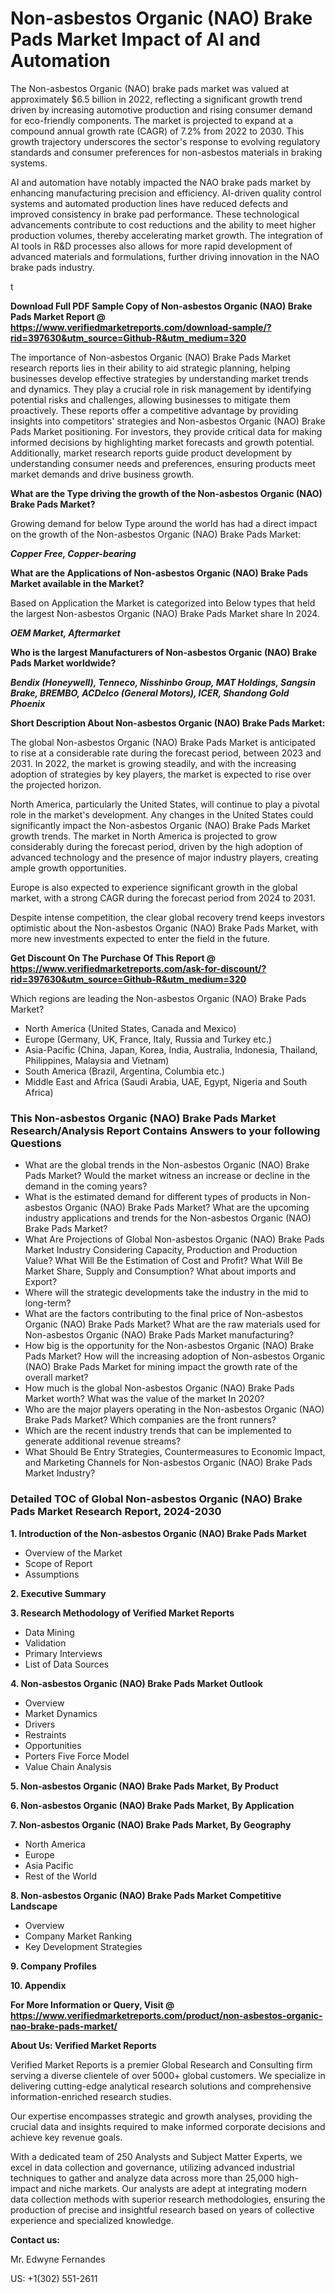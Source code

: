 <meta name="title" content="Global Non-asbestos Organic (NAO) Brake Pads Market Impact of AI and Automation"><meta name="description" content="The Non-asbestos Organic (NAO) brake pads market was valued at approximately $6.5 billion in 2022, reflecting a significant growth trend driven by increasing automotiv"><meta name="title" content="Non-asbestos Organic (NAO) Brake Pads Market Size, Share, Scope, Trends, Growth, Opportunities, Analysis, Forecast"><h1>Non-asbestos Organic (NAO) Brake Pads Market Impact of AI and Automation</h1><p>The Non-asbestos Organic (NAO) brake pads market was valued at approximately $6.5 billion in 2022, reflecting a significant growth trend driven by increasing automotive production and rising consumer demand for eco-friendly components. The market is projected to expand at a compound annual growth rate (CAGR) of 7.2% from 2022 to 2030. This growth trajectory underscores the sector's response to evolving regulatory standards and consumer preferences for non-asbestos materials in braking systems.</p><p>AI and automation have notably impacted the NAO brake pads market by enhancing manufacturing precision and efficiency. AI-driven quality control systems and automated production lines have reduced defects and improved consistency in brake pad performance. These technological advancements contribute to cost reductions and the ability to meet higher production volumes, thereby accelerating market growth. The integration of AI tools in R&D processes also allows for more rapid development of advanced materials and formulations, further driving innovation in the NAO brake pads industry.</p>t</p><p id="" class=""><strong>Download Full PDF Sample Copy of Non-asbestos Organic (NAO) Brake Pads Market Report @ <a href="https://www.verifiedmarketreports.com/download-sample/?rid=397630&utm_source=Github-R&utm_medium=320" target="_blank">https://www.verifiedmarketreports.com/download-sample/?rid=397630&utm_source=Github-R&utm_medium=320</a></strong></p><p>The importance of&nbsp;Non-asbestos Organic (NAO) Brake Pads Market research reports lies in their ability to aid strategic planning, helping businesses develop effective strategies by understanding market trends and dynamics. They play a crucial role in risk management by identifying potential risks and challenges, allowing businesses to mitigate them proactively. These reports offer a competitive advantage by providing insights into competitors' strategies and Non-asbestos Organic (NAO) Brake Pads Market positioning. For investors, they provide critical data for making informed decisions by highlighting market forecasts and growth potential. Additionally, market research reports guide product development by understanding consumer needs and preferences, ensuring products meet market demands and drive business growth.</p><p><strong>What are the&nbsp;Type driving the growth of the Non-asbestos Organic (NAO) Brake Pads Market?</strong></p><p id="" class="">Growing demand for below Type around the world has had a direct impact on the growth of the Non-asbestos Organic (NAO) Brake Pads Market:</p><em><strong>Copper Free, Copper-bearing</strong></em></p><strong>What are the&nbsp;Applications&nbsp;of Non-asbestos Organic (NAO) Brake Pads Market available in the Market?</strong></p><p id="" class="">Based on Application the Market is categorized into Below types that held the largest Non-asbestos Organic (NAO) Brake Pads Market share In 2024.</p><em><strong>OEM Market, Aftermarket</strong></em></p><strong>Who is the largest Manufacturers of Non-asbestos Organic (NAO) Brake Pads Market worldwide?</strong></p><p><em><strong>Bendix (Honeywell), Tenneco, Nisshinbo Group, MAT Holdings, Sangsin Brake, BREMBO, ACDelco (General Motors), ICER, Shandong Gold Phoenix</strong></em></p><p id="" class=""><strong>Short Description About Non-asbestos Organic (NAO) Brake Pads Market:</strong></p><p>The global Non-asbestos Organic (NAO) Brake Pads Market is anticipated to rise at a considerable rate during the forecast period, between 2023 and 2031. In 2022, the market is growing steadily, and with the increasing adoption of strategies by key players, the market is expected to rise over the projected horizon.</p><p>North America, particularly the United States, will continue to play a pivotal role in the market's development. Any changes in the United States could significantly impact the Non-asbestos Organic (NAO) Brake Pads Market growth trends. The market in North America is projected to grow considerably during the forecast period, driven by the high adoption of advanced technology and the presence of major industry players, creating ample growth opportunities.</p><p>Europe is also expected to experience significant growth in the global market, with a strong CAGR during the forecast period from 2024 to 2031.</p><p>Despite intense competition, the clear global recovery trend keeps investors optimistic about the Non-asbestos Organic (NAO) Brake Pads Market, with more new investments expected to enter the field in the future.</p><p id="" class=""><strong>Get Discount On The Purchase Of This Report @ <a href="https://www.verifiedmarketreports.com/ask-for-discount/?rid=397630&utm_source=Github-R&utm_medium=320" target="_blank">https://www.verifiedmarketreports.com/ask-for-discount/?rid=397630&utm_source=Github-R&utm_medium=320</a></strong></p>Which regions are leading the Non-asbestos Organic (NAO) Brake Pads Market?</p><ul><li>North America (United States, Canada and Mexico)</li><li>Europe (Germany, UK, France, Italy, Russia and Turkey etc.)</li><li>Asia-Pacific (China, Japan, Korea, India, Australia, Indonesia, Thailand, Philippines, Malaysia and Vietnam)</li><li>South America (Brazil, Argentina, Columbia etc.)</li><li>Middle East and Africa (Saudi Arabia, UAE, Egypt, Nigeria and South Africa)</li></ul><h3 id="" class="">This Non-asbestos Organic (NAO) Brake Pads Market Research/Analysis Report Contains Answers to your following Questions</h3><ul><li>What are the global trends in the Non-asbestos Organic (NAO) Brake Pads Market? Would the market witness an increase or decline in the demand in the coming years?</li><li>What is the estimated demand for different types of products in Non-asbestos Organic (NAO) Brake Pads Market? What are the upcoming industry applications and trends for the Non-asbestos Organic (NAO) Brake Pads Market?</li><li>What Are Projections of Global Non-asbestos Organic (NAO) Brake Pads Market Industry Considering Capacity, Production and Production Value? What Will Be the Estimation of Cost and Profit? What Will Be Market Share, Supply and Consumption? What about imports and Export?</li><li>Where will the strategic developments take the industry in the mid to long-term?</li><li>What are the factors contributing to the final price of Non-asbestos Organic (NAO) Brake Pads Market? What are the raw materials used for Non-asbestos Organic (NAO) Brake Pads Market manufacturing?</li><li>How big is the opportunity for the Non-asbestos Organic (NAO) Brake Pads Market? How will the increasing adoption of Non-asbestos Organic (NAO) Brake Pads Market for mining impact the growth rate of the overall market?</li><li>How much is the global Non-asbestos Organic (NAO) Brake Pads Market worth? What was the value of the market In 2020?</li><li>Who are the major players operating in the Non-asbestos Organic (NAO) Brake Pads Market? Which companies are the front runners?</li><li>Which are the recent industry trends that can be implemented to generate additional revenue streams?</li><li>What Should Be Entry Strategies, Countermeasures to Economic Impact, and Marketing Channels for Non-asbestos Organic (NAO) Brake Pads Market Industry?</li></ul><h3 id="" class="">Detailed TOC of Global Non-asbestos Organic (NAO) Brake Pads Market Research Report, 2024-2030</h3><p id="" class=""><strong>1. Introduction of the Non-asbestos Organic (NAO) Brake Pads Market</strong></p><ul><li>Overview of the Market</li><li>Scope of Report</li><li>Assumptions</li></ul><p id="" class=""><strong>2. Executive Summary</strong></p><p id="" class=""><strong>3. Research Methodology of Verified Market Reports</strong></p><ul><li>Data Mining</li><li>Validation</li><li>Primary Interviews</li><li>List of Data Sources</li></ul><p id="" class=""><strong>4. Non-asbestos Organic (NAO) Brake Pads Market Outlook</strong></p><ul><li>Overview</li><li>Market Dynamics</li><li>Drivers</li><li>Restraints</li><li>Opportunities</li><li>Porters Five Force Model</li><li>Value Chain Analysis</li></ul><p id="" class=""><strong>5. Non-asbestos Organic (NAO) Brake Pads Market, By Product</strong></p><p id="" class=""><strong>6. Non-asbestos Organic (NAO) Brake Pads Market, By Application</strong></p><p id="" class=""><strong>7. Non-asbestos Organic (NAO) Brake Pads Market, By Geography</strong></p><ul><li>North America</li><li>Europe</li><li>Asia Pacific</li><li>Rest of the World</li></ul><p id="" class=""><strong>8. Non-asbestos Organic (NAO) Brake Pads Market Competitive Landscape</strong></p><ul><li>Overview</li><li>Company Market Ranking</li><li>Key Development Strategies</li></ul><p id="" class=""><strong>9. Company Profiles</strong></p><p id="" class=""><strong>10. Appendix</strong></p><p id="" class=""><strong>For More Information or Query, Visit @ <a href="https://www.verifiedmarketreports.com/product/non-asbestos-organic-nao-brake-pads-market/" target="_blank">https://www.verifiedmarketreports.com/product/non-asbestos-organic-nao-brake-pads-market/</a></strong></p><p id="" class=""><strong>About Us: Verified Market Reports</strong></p><p id="" class="">Verified Market Reports is a premier Global Research and Consulting firm serving a diverse clientele of over 5000+ global customers. We specialize in delivering cutting-edge analytical research solutions and comprehensive information-enriched research studies.</p><p id="" class="">Our expertise encompasses strategic and growth analyses, providing the crucial data and insights required to make informed corporate decisions and achieve key revenue goals.</p><p id="" class="">With a dedicated team of 250 Analysts and Subject Matter Experts, we excel in data collection and governance, utilizing advanced industrial techniques to gather and analyze data across more than 25,000 high-impact and niche markets. Our analysts are adept at integrating modern data collection methods with superior research methodologies, ensuring the production of precise and insightful research based on years of collective experience and specialized knowledge.</p><p id="" class=""><strong>Contact us:</strong></p><p id="" class="">Mr. Edwyne Fernandes</p><p id="" class="">US: +1(302) 551-2611</p>
